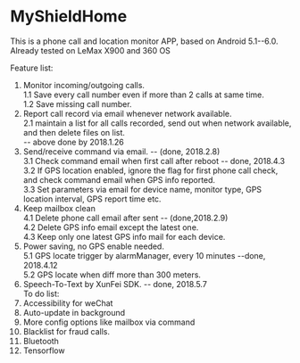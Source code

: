 # MyShieldHome

This is a phone call and location monitor APP, based on Android 5.1--6.0. <br>
Already tested on LeMax X900 and 360 OS<br>

Feature list:<br>
1. Monitor incoming/outgoing calls.<br>
   1.1 Save every call number even if more than 2 calls at same time.<br>
   1.2 Save missing call number.<br>
2. Report call record via email whenever network available.<br>
   2.1 maintain a list for all calls recorded, send out when network available, and then delete files on list.<br>
-- above done by 2018.1.26<br>
3. Send/receive command via email. -- (done, 2018.2.8)<br>
   3.1 Check command email when first call after reboot -- done, 2018.4.3<br>
   3.2 If GPS location enabled, ignore the flag for first phone call check, and check command email when GPS info reported.<br>
   3.3 Set parameters via email for device name, monitor type, GPS location interval, GPS report time etc. <br>
4. Keep mailbox clean<br>
   4.1 Delete phone call email after sent -- (done,2018.2.9)<br>
   4.2 Delete GPS info email except the latest one.<br>
   4.3 Keep only one latest GPS info mail for each device.<br>
5. Power saving, no GPS enable needed.<br>
   5.1 GPS locate trigger by alarmManager, every 10 minutes --done, 2018.4.12<br>
   5.2 GPS locate when diff more than 300 meters.<br>
6. Speech-To-Text by XunFei SDK.  -- done, 2018.5.7<br>
To do list:<br>
1. Accessibility for weChat<br>
2. Auto-update in background<br>
3. More config options like mailbox via command<br>
4. Blacklist for fraud calls.<br>
5. Bluetooth<br>
6. Tensorflow<br>
